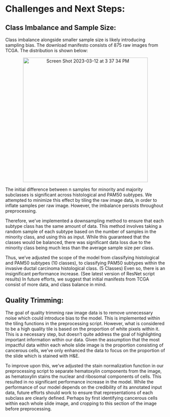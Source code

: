 # Challenges and Next Steps:

## Class Imbalance and Sample Size:

Class imbalance alongside smaller sample size is likely introducing sampling bias. The download manifesto consists of 875 raw images from TCGA. The distribution is shown below:

<p align="center">
<img width="393" alt="Screen Shot 2023-03-12 at 3 37 34 PM" src="https://user-images.githubusercontent.com/106117735/224578084-2e6d6978-7f4c-4f83-9d52-39c0a0975b44.png">
</p>

The initial difference between n samples for minority and majority subclasses is significant across histological and PAM50 subtypes. We attempted to minimize this effect by tiling the raw image data, in order to inflate samples per raw image. However, the imbalance persists throughout preprocessing. 

Therefore, we’ve implemented a downsampling method to ensure that each subtype class has the same amount of data. This method involves taking a random sample of each subtype based on the number of samples in the minority class, and using this as input. While this guaranteed that the classes would be balanced, there was significant data loss due to the minority class being much less than the average sample size per class. 

Thus, we’ve adjusted the scope of the model from classifying histological and PAM50 subtypes (10 classes), to classifying PAM50 subtypes within the invasive ductal carcinoma histological class. (5 Classes) Even so, there is an insignificant performance increase. (See latest version of ResNet script results) In future efforts, we suggest that initial manifests from TCGA consist of more data, and class balance in mind. 

## Quality Trimming:

The goal of quality trimming raw image data is to remove unnecessary noise which could introduce bias to the model. This is implemented within the tiling functions in the preprocessing script. However, what is considered to be a high quality tile is based on the proportion of white pixels within it. This is a necessary step, but doesn’t quite address the goal of highlighting important information within our data. Given the assumption that the most impactful data within each whole slide image is the proportion consisting of cancerous cells, we’ve only enhanced the data to focus on the proportion of the slide which is stained with H&E. 

To improve upon this, we’ve adjusted the stain normalization function in our preprocessing script to separate hematoxylin components from the image, as hematoxylin stains the nuclear and ribosomal components of cells. This resulted in no significant performance increase in the model. While the performance of our model depends on the credibility of its annotated input data, future efforts should work to ensure that representations of each subclass are clearly defined. Perhaps by first identifying cancerous cells within each whole slide image, and cropping to this section of the image before preprocessing.  

